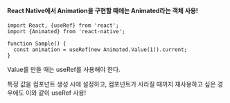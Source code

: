 #### React Native에서 Animation을 구현할 때에는 Animated라는 객체 사용!

```
import React, {useRef} from 'react';
import {Animated} from 'react-native';

function Sample() {
  const animation = useRef(new Animated.Value(1)).current;
}
```

Value를 만들 때는 useRef를 사용해야 한다. <br>

특정 값을 컴포넌트 생성 시에 설정하고, 
컴포넌트가 사라질 때까지 재사용하고 싶은 경우에도 이와 같이 useRef 사용!
